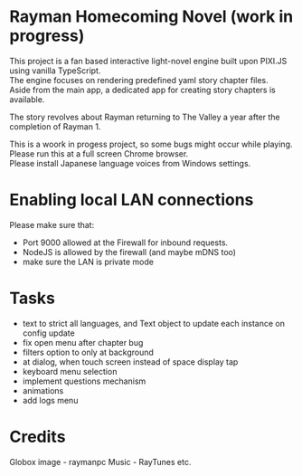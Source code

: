 # Rayman Homecoming Novel (work in progress)

This project is a fan based interactive light-novel engine built upon PIXI.JS using vanilla TypeScript.  
The engine focuses on rendering predefined yaml story chapter files.  
Aside from the main app, a dedicated app for creating story chapters is available.


The story revolves about Rayman returning to The Valley a year after the completion of Rayman 1.

This is a woork in progess project, so some bugs might occur while playing.  
Please run this at a full screen Chrome browser.  
Please install Japanese language voices from Windows settings.  

# Enabling local LAN connections

Please make sure that:

-   Port 9000 allowed at the Firewall for inbound requests.
-   NodeJS is allowed by the firewall (and maybe mDNS too)
-   make sure the LAN is private mode

# Tasks

-   text to strict all languages, and Text object to update each instance on config update
-   fix open menu after chapter bug
-   filters option to only at background
-   at dialog, when touch screen instead of space display tap
-   keyboard menu selection
-   implement questions mechanism
-   animations
-   add logs menu

# Credits

Globox image - raymanpc
Music - RayTunes
etc.
